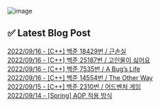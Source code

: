 ![image](https://user-images.githubusercontent.com/76645095/162124599-f9d701d6-e523-49c4-a6ce-193dc38f1026.png)

## ✅ Latest Blog Post

[2022/09/16 - [C++] 백준 18429번 / 근손실](http://blog.naver.com/ds4ouj/222876489651) <br/>
[2022/09/16 - [C++] 백준 25187번 / 고인물이 싫어요](http://blog.naver.com/ds4ouj/222876481664) <br/>
[2022/09/16 - [C++] 백준 7535번 / A Bug’s Life](http://blog.naver.com/ds4ouj/222876184554) <br/>
[2022/09/16 - [C++] 백준 14554번 / The Other Way](http://blog.naver.com/ds4ouj/222876167042) <br/>
[2022/09/15 - [C++] 백준 2310번 / 어드벤처 게임](http://blog.naver.com/ds4ouj/222875327120) <br/>
[2022/09/14 - [Spring] AOP 적용 방식](http://blog.naver.com/ds4ouj/222874514175) <br/>
